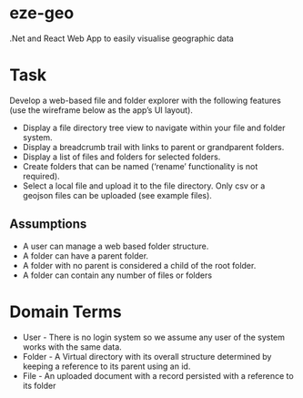 # eze-geo
.Net and React Web App to easily visualise geographic data

# Task
Develop a web-based file and folder explorer with the following features (use the wireframe below as the app’s UI layout).
- Display a file directory tree view to navigate within your file and folder system.
- Display a breadcrumb trail with links to parent or grandparent folders.
- Display a list of files and folders for selected folders.
- Create folders that can be named (‘rename’ functionality is not required).
- Select a local file and upload it to the file directory. Only csv or a geojson files can be uploaded (see example files).

## Assumptions
- A user can manage a web based folder structure.
- A folder can have a parent folder.
- A folder with no parent is considered a child of the root folder.
- A folder can contain any number of files or folders

# Domain Terms
- User - There is no login system so we assume any user of the system works with the same data.
- Folder - A Virtual directory with its overall structure determined by keeping a reference to its parent using an id.
- File - An uploaded document with a record persisted with a reference to its folder



